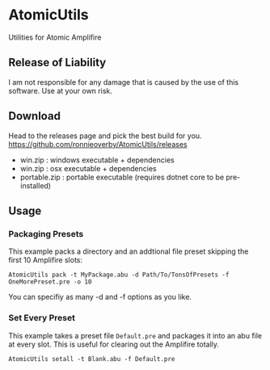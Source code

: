 # AtomicUtils
Utilities for Atomic Amplifire

## Release of Liability
I am not responsible for any damage that is caused by the use of this software. Use at your own risk.

## Download
Head to the releases page and pick the best build for you. https://github.com/ronnieoverby/AtomicUtils/releases

  - win.zip : windows executable + dependencies
  - win.zip : osx executable + dependencies
  - portable.zip : portable executable (requires dotnet core to be pre-installed)

## Usage

### Packaging Presets
This example packs a directory and an addtional file preset skipping the first 10 Amplifire slots:
```
AtomicUtils pack -t MyPackage.abu -d Path/To/TonsOfPresets -f OneMorePreset.pre -o 10
```
You can specifiy as many -d and -f options as you like.

### Set Every Preset
This example takes a preset file `Default.pre` and packages it into an abu file at every slot.
This is useful for clearing out the Amplifire totally.
```
AtomicUtils setall -t Blank.abu -f Default.pre
```
